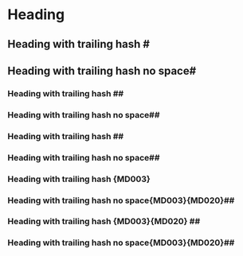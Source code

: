 # Heading

## Heading with trailing hash \#

## Heading with trailing hash no space\#

### Heading with trailing hash \#\#

### Heading with trailing hash no space\#\#

### Heading with trailing hash #\#

### Heading with trailing hash no space#\#

### Heading with trailing hash {MD003} ##

### Heading with trailing hash no space{MD003}{MD020}##

### Heading with trailing hash {MD003}{MD020} \##

### Heading with trailing hash no space{MD003}{MD020}\##
